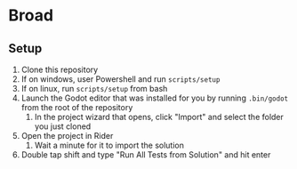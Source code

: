 # Broad

## Setup

1. Clone this repository
2. If on windows, user Powershell and run `scripts/setup`
3. If on linux, run `scripts/setup` from bash
4. Launch the Godot editor that was installed for you by running `.bin/godot` from the root of the repository
   1. In the project wizard that opens, click "Import" and select the folder you just cloned
5. Open the project in Rider
   1. Wait a minute for it to import the solution
6. Double tap shift and type "Run All Tests from Solution" and hit enter